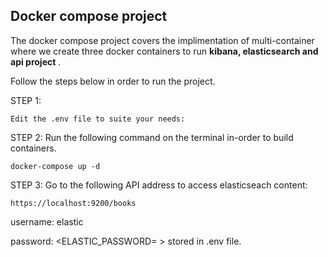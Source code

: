 ## Docker compose project


The docker compose project covers the implimentation of multi-container where we create three docker containers to run **kibana, elasticsearch and api project** . 


Follow the steps below in order to run the project.

STEP 1:

```Edit the .env file to suite your needs:```


STEP 2: Run the following command on the terminal in-order to build containers.

```docker-compose up -d```

STEP 3: Go to the following API address to access elasticseach content:

```https://localhost:9200/books```


username: elastic

password: <ELASTIC_PASSWORD= > stored in .env file.


